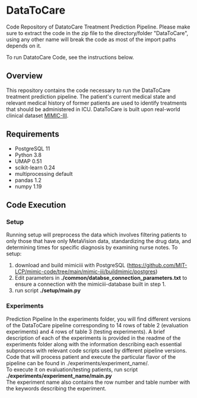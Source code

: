 # DataToCare
Code Repository of DatatoCare Treatment Prediction Pipeline. 
Please make sure to extract the code in the zip file to the directory/folder "DataToCare", using any other name will break the code as most of the import paths depends on it.

To run DatatoCare Code, see the instructions below.

## Overview
This repository contains the code necessary to run the DataToCare treatment prediction pipeline. 
The patient's current medical state and relevant medical history of former patients are used to identify treatments that should be administered in ICU. 
DataToCare is built upon real-world clinical dataset [MIMIC-III](https://mimic.physionet.org/).

## Requirements
- PostgreSQL 11
- Python 3.8
- UMAP 0.51
- scikit-learn 0.24
- multiprocessing default
- pandas 1.2
- numpy 1.19

## Code Execution

### Setup
Running setup will preprocess the data which involves filtering patients to only those that have only MetaVision data, standardizing the drug data, and determining times for specific diagnosis by examining nurse notes.
To setup:
1) download and build mimiciii with PostgreSQL (https://github.com/MIT-LCP/mimic-code/tree/main/mimic-iii/buildmimic/postgres)
2) Edit parameters in **./common/databse_connection_parameters.txt** to ensure a connection with the mimiciii-database built in step 1. 
2) run script **./setup/main.py**

### Experiments
Prediction Pipeline
In the experiments folder, you will find different versions of the DataToCare pipeline corresponding to 14 rows of table 2 (evaluation experiments) and 4 rows of table 3 (testing experiments). A brief description of each of the experiments is provided in the readme of the experiments folder along with the information describing each essential subprocess with relevant code scripts used by different pipeline versions.  
Code that will process patient and execute the particular flavor of the pipeline can be found in ./experiments/experiment_name/.   
To execute it on evaluation/testing patients, run script **./experiments/experiment_name/main.py**  
The experiment name also contains the row number and table number with the keywords describing the experiment.